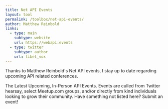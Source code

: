 ```yaml
---
title: Net API Events
layout: tool
permalink: /toolbox/net-api-events/
author: Matthew Reinbold
links:
  - type: main
    subtype: website
    url: https://webapi.events
  - type: twitter
    subtype: author
    url: libel_vox
---
```


Thanks to Matthew Reinbold's Net API events, I stay up to date regarding upcoming API related conferences.
<!--more--> 
The Latest Upcoming, In-Person API Events. Events are culled from Twitter hearsay, select Meetup.com groups, and/or directly from kind individuals looking to grow their community. Have something not listed here? Submit an event!
  
